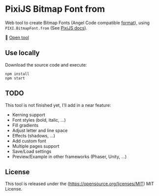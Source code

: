 # PixiJS Bitmap Font from

Web tool to create Bitmap Fonts (Angel Code compatible
[format](https://www.angelcode.com/products/bmfont/doc/file_format.html)), using `PIXI.BitmapFont.from`
(See [PixiJS docs](https://pixijs.download/dev/docs/PIXI.BitmapFont.html#from)).

:pushpin: [Open tool](https://bitmapfontfrom.jangarita.com)

## Use locally

Download the source code and execute:

```
npm install
npm start
```

## TODO

This tool is not finished yet, I'll add in a near feature:

* Kerning support
* Font styles (bold, italic, ...)
* Fill gradients
* Adjust letter and line space
* Effects (shadows, ...)
* Add custom font
* Multiple pages support
* Save/Load settings
* Preview/Example in other frameworks (Phaser, Unity, ...)

## License

This tool is released under the (https://opensource.org/licenses/MIT) MIT License.
